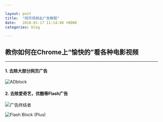 ```yaml
---

layout: post
title:  "网页视频去广告教程"
date:   2018-01-17 11:14:48 +0800
categories: blog

---
```


##  教你如何在Chrome上“愉快的”看各种电影视频

---




####  1.  去除大部分网页广告

![ADblock](https://chrome.google.com/webstore/detail/adblock-plus/cfhdojbkjhnklbpkdaibdccddilifddb)


####  2.  去除爱奇艺，优酷等Flash广告

![广告终结者](https://chrome.google.com/webstore/detail/%E5%B9%BF%E5%91%8A%E7%BB%88%E7%BB%93%E8%80%85/fpdnjdlbdmifoocedhkighhlbchbiikl)

![Flash Block (Plus)](https://chrome.google.com/webstore/detail/flash-block-plus/lhjanpmhcanjknkcfjiikkjdecjkmngn)
